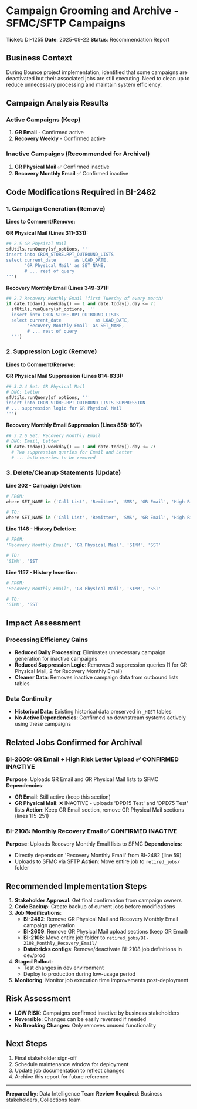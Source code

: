 # Campaign Grooming and Archive - SFMC/SFTP Campaigns
**Ticket**: DI-1255
**Date**: 2025-09-22
**Status**: Recommendation Report

## Business Context
During Bounce project implementation, identified that some campaigns are deactivated but their associated jobs are still executing. Need to clean up to reduce unnecessary processing and maintain system efficiency.

## Campaign Analysis Results

### Active Campaigns (Keep)
1. **GR Email** - Confirmed active
2. **Recovery Weekly** - Confirmed active

### Inactive Campaigns (Recommended for Archival)
1. **GR Physical Mail** ✅ Confirmed inactive
2. **Recovery Monthly Email** ✅ Confirmed inactive

## Code Modifications Required in BI-2482

### 1. Campaign Generation (Remove)
**Lines to Comment/Remove:**

**GR Physical Mail (Lines 311-331):**
```python
## 2.5 GR Physical Mail
sfUtils.runQuery(sf_options, '''
insert into CRON_STORE.RPT_OUTBOUND_LISTS
select current_date       as LOAD_DATE,
       'GR Physical Mail' as SET_NAME,
       # ... rest of query
''')
```

**Recovery Monthly Email (Lines 349-371):**
```python
## 2.7 Recovery Monthly Email (first Tuesday of every month)
if date.today().weekday() == 1 and date.today().day <= 7:
  sfUtils.runQuery(sf_options, '''
  insert into CRON_STORE.RPT_OUTBOUND_LISTS
  select current_date             as LOAD_DATE,
        'Recovery Monthly Email' as SET_NAME,
        # ... rest of query
  ''')
```

### 2. Suppression Logic (Remove)
**Lines to Comment/Remove:**

**GR Physical Mail Suppression (Lines 814-833):**
```python
## 3.2.4 Set: GR Physical Mail
# DNC: Letter
sfUtils.runQuery(sf_options, '''
insert into CRON_STORE.RPT_OUTBOUND_LISTS_SUPPRESSION
# ... suppression logic for GR Physical Mail
''')
```

**Recovery Monthly Email Suppression (Lines 858-897):**
```python
## 3.2.6 Set: Recovery Monthly Email
# DNC: Email, Letter
if date.today().weekday() == 1 and date.today().day <= 7:
  # Two suppression queries for Email and Letter
  # ... both queries to be removed
```

### 3. Delete/Cleanup Statements (Update)
**Line 202 - Campaign Deletion:**
```python
# FROM:
where SET_NAME in ('Call List', 'Remitter', 'SMS', 'GR Email', 'High Risk Mail', 'Recovery Weekly', 'Recovery Monthly Email', 'GR Physical Mail', 'SIMM', 'SST')

# TO:
where SET_NAME in ('Call List', 'Remitter', 'SMS', 'GR Email', 'High Risk Mail', 'Recovery Weekly', 'SIMM', 'SST')
```

**Line 1148 - History Deletion:**
```python
# FROM:
'Recovery Monthly Email', 'GR Physical Mail', 'SIMM', 'SST'

# TO:
'SIMM', 'SST'
```

**Line 1157 - History Insertion:**
```python
# FROM:
'Recovery Monthly Email', 'GR Physical Mail', 'SIMM', 'SST'

# TO:
'SIMM', 'SST'
```

## Impact Assessment

### Processing Efficiency Gains
- **Reduced Daily Processing**: Eliminates unnecessary campaign generation for inactive campaigns
- **Reduced Suppression Logic**: Removes 3 suppression queries (1 for GR Physical Mail, 2 for Recovery Monthly Email)
- **Cleaner Data**: Removes inactive campaign data from outbound lists tables

### Data Continuity
- **Historical Data**: Existing historical data preserved in `_HIST` tables
- **No Active Dependencies**: Confirmed no downstream systems actively using these campaigns

## Related Jobs Confirmed for Archival

### BI-2609: GR Email + High Risk Letter Upload ✅ CONFIRMED INACTIVE
**Purpose**: Uploads GR Email and GR Physical Mail lists to SFMC
**Dependencies**:
- **GR Email**: Still active (keep this section)
- **GR Physical Mail**: ❌ INACTIVE - uploads 'DPD15 Test' and 'DPD75 Test' lists
**Action**: Keep GR Email section, remove GR Physical Mail sections (lines 115-251)

### BI-2108: Monthly Recovery Email ✅ CONFIRMED INACTIVE
**Purpose**: Uploads Recovery Monthly Email lists to SFMC
**Dependencies**:
- Directly depends on 'Recovery Monthly Email' from BI-2482 (line 59)
- Uploads to SFMC via SFTP
**Action**: Move entire job to `retired_jobs/` folder

## Recommended Implementation Steps

1. **Stakeholder Approval**: Get final confirmation from campaign owners
2. **Code Backup**: Create backup of current jobs before modifications
3. **Job Modifications**:
   - **BI-2482**: Remove GR Physical Mail and Recovery Monthly Email campaign generation
   - **BI-2609**: Remove GR Physical Mail upload sections (keep GR Email)
   - **BI-2108**: Move entire job folder to `retired_jobs/BI-2108_Monthly_Recovery_Email/`
   - **Databricks configs**: Remove/deactivate BI-2108 job definitions in dev/prod
4. **Staged Rollout**:
   - Test changes in dev environment
   - Deploy to production during low-usage period
5. **Monitoring**: Monitor job execution time improvements post-deployment

## Risk Assessment
- **LOW RISK**: Campaigns confirmed inactive by business stakeholders
- **Reversible**: Changes can be easily reversed if needed
- **No Breaking Changes**: Only removes unused functionality

## Next Steps
1. Final stakeholder sign-off
2. Schedule maintenance window for deployment
3. Update job documentation to reflect changes
4. Archive this report for future reference

---
**Prepared by**: Data Intelligence Team
**Review Required**: Business stakeholders, Collections team